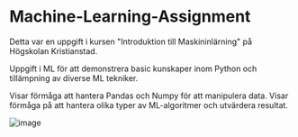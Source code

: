 # Machine-Learning-Assignment
Detta var en uppgift i kursen "Introduktion till Maskininlärning" på Högskolan Kristianstad.

Uppgift i ML för att demonstrera basic kunskaper inom Python och tillämpning av diverse ML tekniker. 

Visar förmåga att hantera Pandas och Numpy för att manipulera data. 
Visar förmåga på att hantera olika typer av ML-algoritmer och utvärdera resultat. 

![image](https://github.com/lagerqvisst/Machine-Learning-Assignment/assets/108764890/e1362969-c420-4d63-a88d-c49f371174d6)
